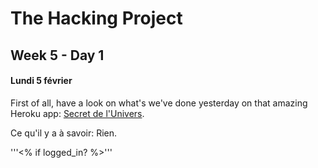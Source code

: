 # The Hacking Project

## Week 5 - Day 1
#### Lundi 5 février

First of all, have a look on what's we've done yesterday on that amazing Heroku app: [Secret de l'Univers](https://secret-de-lunivers.herokuapp.com/).

Ce qu'il y a à savoir: Rien.

'''<% if logged_in? %>'''




